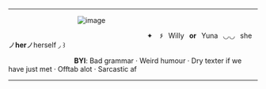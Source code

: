 ***

          ![image](https://github.com/user-attachments/assets/3d804d33-6dd7-45ad-8b72-8c5e4c9d9267)


        
                    ✦ ۶⠀Willy⠀**or**⠀Yuna⠀◡◡⠀sheノ**her**ノherself ◞ ꒱
                      
           **BYI**: Bad grammar ‧ Weird humour ‧ Dry texter if we have just met ‧ Offtab alot ‧ Sarcastic af

***
